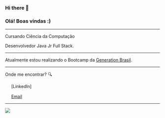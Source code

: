 ### Hi there 👋

<!--
**roullerk/roullerk** is a ✨ _special_ ✨ repository because its `README.md` (this file) appears on your GitHub profile.

Here are some ideas to get you started:

- 🔭 I’m currently working on ...
- 🌱 I’m currently learning ...
- 👯 I’m looking to collaborate on ...
- 🤔 I’m looking for help with ...
- 💬 Ask me about ...
- 📫 How to reach me: ...
- 😄 Pronouns: ...
- ⚡ Fun fact: ...
-->
### Olá! Boas vindas :) 

---

Cursando Ciência da Computação


Desenvolvedor Java Jr Full Stack.
 
---

Atualmente estou realizando o Bootcamp da [Generation Brasil](https://brazil.generation.org/).  

---

Onde me encontrar? :mag:  

<a href="https://www.linkedin.com/in/leticiasilvar"><img src="https://github.com/leticiadasilva/leticiadasilva/blob/main/images/linkedin.png" width="16"></img></a> [LinkedIn]

<a href="victorfrds@gmail.com"><img src="https://github.com/leticiadasilva/leticiadasilva/blob/main/images/email.png" width="16"></img></a> [Email](mail:victorfrds@gmail.com)  

---  

![](https://komarev.com/ghpvc/?username=roullerk&color=blue&style=flat)
